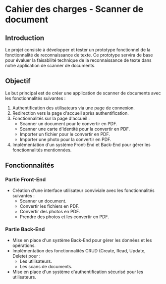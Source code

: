 # Cahier des charges - Scanner de document

## Introduction
Le projet consiste à développer et tester un prototype fonctionnel de la fonctionnalité de reconnaissance de texte. Ce prototype servira de base pour évaluer la faisabilité technique de la reconnaissance de texte dans notre application de scanner de documents.

## Objectif
Le but principal est de créer une application de scanner de documents avec les fonctionnalités suivantes :

1. Authentification des utilisateurs via une page de connexion.
2. Redirection vers la page d'accueil après authentification.
3. Fonctionnalités sur la page d'accueil :
   - Scanner un document pour le convertir en PDF.
   - Scanner une carte d'identité pour la convertir en PDF.
   - Importer un fichier pour le convertir en PDF.
   - Importer une photo pour la convertir en PDF.
4. Implémentation d'un système Front-End et Back-End pour gérer les fonctionnalités mentionnées.

## Fonctionnalités

### Partie Front-End
- Création d'une interface utilisateur conviviale avec les fonctionnalités suivantes :
  - Scanner un document.
  - Convertir les fichiers en PDF.
  - Convertir des photos en PDF.
  - Prendre des photos et les convertir en PDF.

### Partie Back-End
- Mise en place d'un système Back-End pour gérer les données et les opérations.
- Implémentation des fonctionnalités CRUD (Create, Read, Update, Delete) pour :
  - Les utilisateurs.
  - Les scans de documents.
- Mise en place d'un système d'authentification sécurisé pour les utilisateurs.




